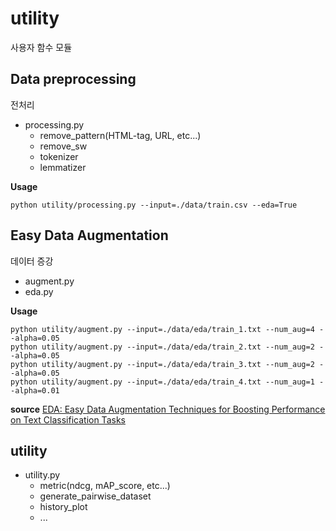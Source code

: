 # utility
사용자 함수 모듈

## Data preprocessing
전처리 
+ processing.py
  + remove_pattern(HTML-tag, URL, etc...)
  + remove_sw
  + tokenizer
  + lemmatizer

**Usage**
```
python utility/processing.py --input=./data/train.csv --eda=True
```

## Easy Data Augmentation
데이터 증강 
+ augment.py
+ eda.py

**Usage**
```
python utility/augment.py --input=./data/eda/train_1.txt --num_aug=4 --alpha=0.05 
python utility/augment.py --input=./data/eda/train_2.txt --num_aug=2 --alpha=0.05
python utility/augment.py --input=./data/eda/train_3.txt --num_aug=2 --alpha=0.05
python utility/augment.py --input=./data/eda/train_4.txt --num_aug=1 --alpha=0.01
```

**source**
[EDA: Easy Data Augmentation Techniques for Boosting Performance on Text Classification Tasks](https://github.com/jasonwei20/eda_nlp)

## utility
+ utility.py
  + metric(ndcg, mAP_score, etc...)
  + generate_pairwise_dataset
  + history_plot
  + ...




